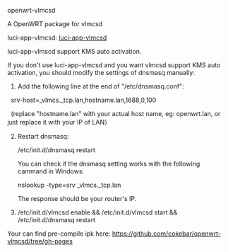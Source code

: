 openwrt-vlmcsd

A OpenWRT package for vlmcsd


luci-app-vlmcsd: [luci-app-vlmcsd](https://github.com/cokebar/luci-app-vlmcsd "")

luci-app-vlmscd support KMS auto activation.

If you don't use luci-app-vlmcsd and you want vlmcsd support KMS auto activation, you should modify the settings of dnsmasq manually:

1. Add the following line at the end of "/etc/dnsmasq.conf":

   srv-host=_vlmcs._tcp.lan,hostname.lan,1688,0,100
   
   (replace "hostname.lan" with your actual host name, eg: openwrt.lan, or just replace it with your IP of LAN）

2. Restart dnsmasq:

   /etc/init.d/dnsmasq restart

   You can check if the dnsmasq setting works with the following cammand in Windows:
   
   nslookup -type=srv _vlmcs._tcp.lan
   
   The response should be your router's IP.

3. /etc/init.d/vlmcsd enable && /etc/init.d/vlmcsd start && /etc/init.d/dnsmasq restart

Your can find pre-compile ipk here: https://github.com/cokebar/openwrt-vlmcsd/tree/gh-pages

